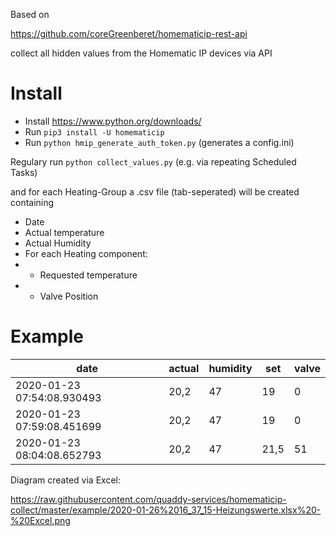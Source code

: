 
Based on

<https://github.com/coreGreenberet/homematicip-rest-api>

collect all hidden values from the Homematic IP devices via API

# Install

* Install <https://www.python.org/downloads/>
* Run `pip3 install -U homematicip`
* Run `python hmip_generate_auth_token.py`
(generates a config.ini)

Regulary run
`python collect_values.py`
(e.g. via repeating Scheduled Tasks)

and for each Heating-Group a .csv file (tab-seperated) will be created containing

* Date
* Actual temperature
* Actual Humidity
* For each Heating component:
* * Requested temperature
* * Valve Position

# Example

| date | actual	| humidity	| set	| valve |
| ---- | ------ | --------- | --- | ----- |
| 2020-01-23 07:54:08.930493	| 20,2	| 47	| 19	| 0 |
| 2020-01-23 07:59:08.451699	| 20,2	| 47	| 19	| 0 |
| 2020-01-23 08:04:08.652793	| 20,2	| 47	| 21,5	| 51 |

Diagram created via Excel:

<https://raw.githubusercontent.com/quaddy-services/homematicip-collect/master/example/2020-01-26%2016_37_15-Heizungswerte.xlsx%20-%20Excel.png>
